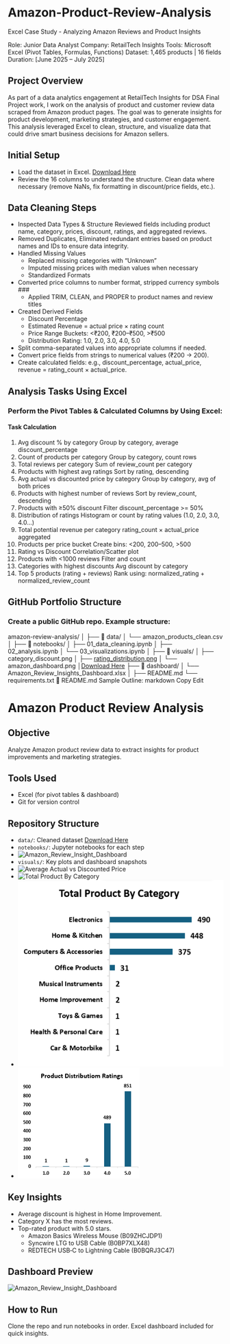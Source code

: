 # Amazon-Product-Review-Analysis
Excel Case Study - Analyzing Amazon Reviews and Product Insights

Role: Junior Data Analyst Company: RetailTech Insights Tools: Microsoft Excel (Pivot Tables, Formulas, Functions) Dataset: 1,465 products | 16 fields Duration: [June 2025 – July 2025]

## Project Overview

As part of a data analytics engagement at RetailTech Insights for DSA Final Project work, I work on the analysis of product and customer review data scraped from Amazon product pages. The goal was to generate insights for product development, marketing strategies, and customer engagement. This analysis leveraged Excel to clean, structure, and visualize data that could drive smart business decisions for Amazon sellers.

## Initial Setup
- Load the dataset in Excel. [Download Here](amazon_dataset.xlsx)
- Review the 16 columns to understand the structure. Clean data where necessary (remove NaNs, fix formatting in discount/price fields, etc.).

## Data Cleaning Steps
- Inspected Data Types & Structure Reviewed fields including product name, category, prices, discount, ratings, and aggregated reviews.
- Removed Duplicates, Eliminated redundant entries based on product names and IDs to ensure data integrity.
- Handled Missing Values
  - Replaced missing categories with “Unknown”
  - Imputed missing prices with median values when necessary
  - Standardized Formats
- Converted price columns to number format, stripped currency symbols ###
  -  Applied TRIM, CLEAN, and PROPER to product names and review titles
- Created Derived Fields
  - Discount Percentage
  - Estimated Revenue = actual price × rating count
  - Price Range Buckets: <₹200, ₹200–₹500, >₹500
  - Distribution Rating: 1.0, 2.0, 3.0, 4.0, 5.0
- Split comma-separated values into appropriate columns if needed.
- Convert price fields from strings to numerical values (₹200 → 200).
- Create calculated fields: e.g., discount_percentage, actual_price, revenue = rating_count × actual_price.

## Analysis Tasks Using Excel

### Perform the Pivot Tables & Calculated Columns by Using Excel:

#### Task	                                      Calculation
1. Avg discount % by category	                  Group by category, average discount_percentage
2. Count of products per category	              Group by category, count rows
3. Total reviews per category	                  Sum of review_count per category
4. Products with highest avg ratings	          Sort by rating, descending
5. Avg actual vs discounted price by category	  Group by category, avg of both prices
6. Products with highest number of reviews	    Sort by review_count, descending
7. Products with ≥50% discount	                Filter discount_percentage >= 50%
8. Distribution of ratings	                    Histogram or count by rating values (1.0, 2.0, 3.0, 4.0...)
9. Total potential revenue per category	        rating_count × actual_price aggregated
10. Products per price bucket	                  Create bins: <200, 200–500, >500
11. Rating vs Discount	                        Correlation/Scatter plot
12. Products with <1000 reviews	                Filter and count
13. Categories with highest discounts	          Avg discount by category
14. Top 5 products (rating + reviews)	          Rank using: normalized_rating + normalized_review_count

## GitHub Portfolio Structure
### Create a public GitHub repo. Example structure:
amazon-review-analysis/
│
├── 📁 data/
│   └── amazon_products_clean.csv
│
├── 📁 notebooks/
│   ├── 01_data_cleaning.ipynb
│   ├── 02_analysis.ipynb
│   └── 03_visualizations.ipynb
│
├── 📁 visuals/
│   ├── category_discount.png
│   ├── [rating_distribution.png](https://github.com/Worthwad/amazon-product-review-analysis/blob/main/Distribution%20Rating.png)
│   └── amazon_dashboard.png
│[Download Here](amazon_dashboard.png)
├── 📁 dashboard/
│   └── Amazon_Review_Insights_Dashboard.xlsx
│
├── README.md
└── requirements.txt
📌 README.md Sample Outline:
markdown
Copy
Edit
# Amazon Product Review Analysis

## Objective
Analyze Amazon product review data to extract insights for product improvements and marketing strategies.

## Tools Used
- Excel (for pivot tables & dashboard)
- Git for version control

## Repository Structure
- `data/`: Cleaned dataset [Download Here](amazon_transformed_data.xlsx)
- `notebooks/`: Jupyter notebooks for each step 
- ![Amazon_Review_Insight_Dashboard](https://github.com/user-attachments/assets/da37dfbd-0f8e-4cc9-bdcb-42f42b36b6a4)
- `visuals/`: Key plots and dashboard snapshots
- ![Average Actual vs Discounted Price](https://github.com/Worthwad/amazon-product-review--analysis/blob/main/Average%20Actual%20vs%20Discounted%20Price.png) 
- ![Total Product By Category](https://github.com/Worthwad/amazon-product-review-analysis)
- ![Total Product By Category](https://github.com/Worthwad/amazon-product-review-analysis/blob/main/Total%20Product%20By%20Category.png)
- ![Distribution Rating](https://github.com/Worthwad/amazon-product-review-analysis/blob/main/Distribution%20Rating.png)

## Key Insights
- Average discount is highest in Home Improvement.
- Category X has the most reviews.
- Top-rated product with 5.0 stars.
  -  Amazon Basics Wireless Mouse (B09ZHCJDP1)
  -  Syncwire LTG to USB Cable (B0BP7XLX48)
  -  REDTECH USB‑C to Lightning Cable (B0BQRJ3C47) 
  
## Dashboard Preview
![Amazon_Review_Insight_Dashboard](https://github.com/user-attachments/assets/8e8a123b-82fb-4f0e-beae-6aec0c055ea0)

## How to Run
Clone the repo and run notebooks in order. Excel dashboard included for quick insights.
